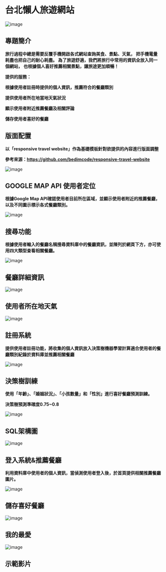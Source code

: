 # 台北懶人旅遊網站
![image](https://github.com/starburstx16/-Taipei-trip-for-dummies/blob/README-description/%E4%B8%BB%E7%95%AB%E9%9D%A2.png)
## 專題簡介 
**旅行過程中總是需要反覆手機開啟各式網站查詢美食、景點、天氣，
把手機電量耗盡也把自己的耐心耗盡。
為了旅遊舒適，我們將旅行中常用的資訊全放入同一個網站，
也根據個人喜好推薦相關景點，讓旅途更加順暢！** 

**提供的服務：**

**根據使用者註冊時提供的個人資訊，推薦符合的餐廳類別**

**提供使用者所在地當地天氣狀況**

**顯示使用者附近推薦餐廳及相關評論**

**儲存使用者喜好的餐廳**

## 版面配置

**以「responsive travel website」作為基礎模板針對欲提供的內容進行版面調整**

**參考來源：https://github.com/bedimcode/responsive-travel-website**

![image](https://github.com/starburstx16/-Taipei-trip-for-dummies/blob/README-description/%E7%89%88%E9%9D%A2%E9%85%8D%E7%BD%AE.png)

## GOOGLE MAP API 使用者定位

**根據Google Map API確認使用者目前所在區域，並顯示使用者附近的推薦餐廳，以及不同圖示標示各式餐廳類別。**

![image](https://github.com/starburstx16/-Taipei-trip-for-dummies/blob/README-description/%E4%BD%BF%E7%94%A8%E8%80%85%E5%AE%9A%E4%BD%8D.png)

## 搜尋功能

**根據使用者輸入的餐廳名稱搜尋資料庫中的餐廳資訊，並陳列於網頁下方，亦可使用四大類型查看相關餐廳。**

![image](https://github.com/starburstx16/-Taipei-trip-for-dummies/blob/README-description/%E6%90%9C%E5%B0%8B.png)

## 餐廳詳細資訊

![image](https://github.com/starburstx16/-Taipei-trip-for-dummies/blob/README-description/%E9%A4%90%E5%BB%B3%E8%A9%B3%E7%B4%B0%E8%B3%87%E8%A8%8A.png)

## 使用者所在地天氣

![image](https://github.com/starburstx16/-Taipei-trip-for-dummies/blob/README-description/%E5%A4%A9%E6%B0%A3.png)

## 註冊系統

**提供使用者註冊功能，將收集的個人資訊放入決策樹機器學習計算適合使用者的餐廳類別紀錄於資料庫並推薦相關餐廳**

![image](https://github.com/starburstx16/-Taipei-trip-for-dummies/blob/README-description/%E8%A8%BB%E5%86%8A%E7%B3%BB%E7%B5%B1.png)

## 決策樹訓練

**使用「年齡」、「婚姻狀況」、「小孩數量」和「性別」進行喜好餐廳預測訓練。**

**決策樹預測準確度0.75~0.8**

![image](https://github.com/starburstx16/-Taipei-trip-for-dummies/blob/README-description/%E6%B1%BA%E7%AD%96%E6%A8%B9.png)

## SQL架構圖

![image](https://github.com/starburstx16/-Taipei-trip-for-dummies/blob/README-description/sql_ER.png)

## 登入系統&推薦餐廳

**利用資料庫中使用者的個人資訊，當偵測使用者登入後，於首頁提供相關推薦餐廳圖片。**

![image](https://github.com/starburstx16/-Taipei-trip-for-dummies/blob/README-description/%E7%99%BB%E5%85%A5%E8%88%87%E6%8E%A8%E8%96%A6.png)

## 儲存喜好餐廳

![image](https://github.com/starburstx16/-Taipei-trip-for-dummies/blob/README-description/%E5%84%B2%E5%AD%98%E9%A4%90%E5%BB%B3.png)

## 我的最愛

![image](https://github.com/starburstx16/-Taipei-trip-for-dummies/blob/README-description/%E6%88%91%E7%9A%84%E6%9C%80%E6%84%9B.png)

## 示範影片






































